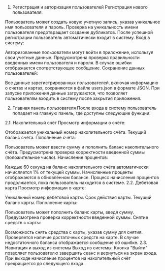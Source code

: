 1. Регистрация и авторизация пользователей
Регистрация нового пользователя:

Пользователь может создать новую учетную запись, указав уникальное имя пользователя и пароль.
Проверка на уникальность имени пользователя предотвращает создание дубликатов.
После успешной регистрации пользователь автоматически входит в систему.
Вход в систему:

Авторизованные пользователи могут войти в приложение, используя свои учетные данные.
Предусмотрена проверка правильности введенных имени пользователя и пароля.
В случае ошибки отображается соответствующее сообщение.
Сохранение данных пользователей:

Все данные зарегистрированных пользователей, включая информацию о счетах и картах, сохраняются в файле users.json в формате JSON.
При запуске приложения данные загружаются, что позволяет пользователям входить в систему после закрытия приложения.

2. Главная панель пользователя
После входа в систему пользователь попадает на главную панель, где доступны следующие функции:

2.1. Накопительный счёт
Просмотр информации о счёте:

Отображается уникальный номер накопительного счёта.
Текущий баланс счёта.
Пополнение счёта:

Пользователь может ввести сумму и пополнить баланс накопительного счёта.
Предусмотрена проверка корректности введенной суммы (положительное число).
Начисление процентов:

Каждые 60 секунд на баланс накопительного счёта автоматически начисляется 1% от текущей суммы.
Начисленные проценты отображаются в обновлённом балансе.
Процесс начисления процентов продолжается, пока пользователь находится в системе.
2.2. Дебетовая карта
Просмотр информации о карте:

Уникальный номер дебетовой карты.
Срок действия карты.
Текущий баланс карты.
Пополнение карты:

Пользователь может пополнить баланс карты, введя сумму.
Предусмотрена проверка корректности введенной суммы.
Снятие средств с карты:

Возможность снять средства с карты, указав сумму для снятия.
Проверяется наличие достаточных средств на карте.
В случае недостаточного баланса отображается сообщение об ошибке.
2.3. Навигация и выход из системы
Выход из системы:
Кнопка "Выйти" позволяет пользователю завершить сеанс и вернуться на экран входа.
При выходе начисление процентов на накопительный счёт прекращается до следующего входа.
